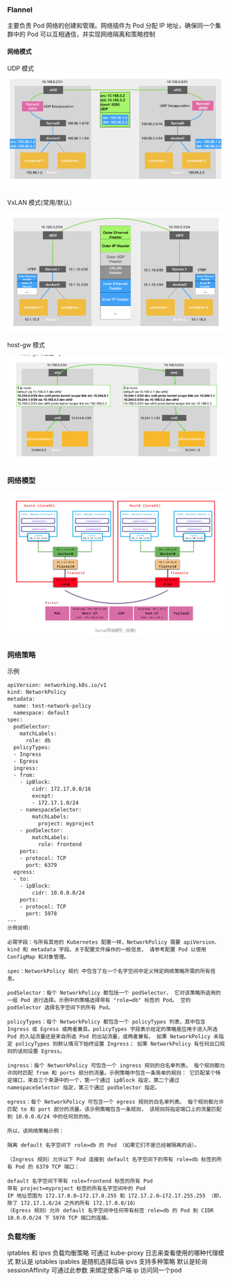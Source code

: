 ### Flannel

主要负责 Pod 网络的创建和管理。网络插件为 Pod 分配 IP 地址，确保同一个集群中的 Pod 可以互相通信，并实现网络隔离和策略控制

#### 网络模式

UDP 模式
![2](网络插件-flannel.assets/2.png)

VxLAN 模式(常用/默认）

![3](网络插件-flannel.assets/3.png)

host-gw 模式

![4](网络插件-flannel.assets/4.png)

### 网络模型

![5](网络插件-flannel.assets/5.png)

###  网络策略

示例

```
apiVersion: networking.k8s.io/v1
kind: NetworkPolicy
metadata:
  name: test-network-policy
  namespace: default
spec:
  podSelector:
    matchLabels:
      role: db
  policyTypes:
  - Ingress
  - Egress
  ingress:
  - from:
    - ipBlock:
        cidr: 172.17.0.0/16
        except:
        - 172.17.1.0/24
    - namespaceSelector:
        matchLabels:
          project: myproject
    - podSelector:
        matchLabels:
          role: frontend
    ports:
    - protocol: TCP
      port: 6379
  egress:
  - to:
    - ipBlock:
        cidr: 10.0.0.0/24
    ports:
    - protocol: TCP
      port: 5978
---
示例说明:

必需字段：与所有其他的 Kubernetes 配置一样，NetworkPolicy 需要 apiVersion、 kind 和 metadata 字段。关于配置文件操作的一般信息， 请参考配置 Pod 以使用 ConfigMap 和对象管理。

spec：NetworkPolicy 规约 中包含了在一个名字空间中定义特定网络策略所需的所有信息。

podSelector：每个 NetworkPolicy 都包括一个 podSelector， 它对该策略所适用的一组 Pod 进行选择。示例中的策略选择带有 "role=db" 标签的 Pod。 空的 podSelector 选择名字空间下的所有 Pod。

policyTypes：每个 NetworkPolicy 都包含一个 policyTypes 列表，其中包含 Ingress 或 Egress 或两者兼具。policyTypes 字段表示给定的策略是应用于进入所选 Pod 的入站流量还是来自所选 Pod 的出站流量，或两者兼有。 如果 NetworkPolicy 未指定 policyTypes 则默认情况下始终设置 Ingress； 如果 NetworkPolicy 有任何出口规则的话则设置 Egress。

ingress：每个 NetworkPolicy 可包含一个 ingress 规则的白名单列表。 每个规则都允许同时匹配 from 和 ports 部分的流量。示例策略中包含一条简单的规则： 它匹配某个特定端口，来自三个来源中的一个，第一个通过 ipBlock 指定，第二个通过 namespaceSelector 指定，第三个通过 podSelector 指定。

egress：每个 NetworkPolicy 可包含一个 egress 规则的白名单列表。 每个规则都允许匹配 to 和 port 部分的流量。该示例策略包含一条规则， 该规则将指定端口上的流量匹配到 10.0.0.0/24 中的任何目的地。

所以，该网络策略示例：

隔离 default 名字空间下 role=db 的 Pod （如果它们不是已经被隔离的话）。

（Ingress 规则）允许以下 Pod 连接到 default 名字空间下的带有 role=db 标签的所有 Pod 的 6379 TCP 端口：

default 名字空间下带有 role=frontend 标签的所有 Pod
带有 project=myproject 标签的所有名字空间中的 Pod
IP 地址范围为 172.17.0.0–172.17.0.255 和 172.17.2.0–172.17.255.255 （即，除了 172.17.1.0/24 之外的所有 172.17.0.0/16）
（Egress 规则）允许 default 名字空间中任何带有标签 role=db 的 Pod 到 CIDR 10.0.0.0/24 下 5978 TCP 端口的连接。
```

### 负载均衡

iptables 和 ipvs 负载均衡策略
可通过 kube-proxy 日志来查看使用的哪种代理模式 默认是 iptables
ipables 是随机选择后端
ipvs 支持多种策略 默认是轮询
sessionAffinity 可通过此参数 来绑定使客户端 ip 访问同一个pod